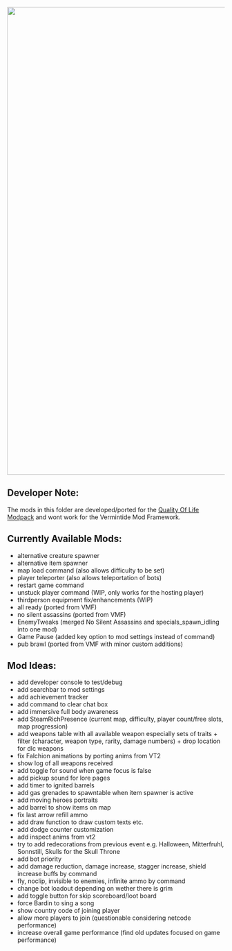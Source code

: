 <p align="center">
  <img src="../../assets/VT1-Images/banner-vt1.png" width="1080">
</p>

## Developer Note:
<!--
All currently available mods are uploaded in a stable state.
If any error occurs create an issue and/or notify me with the error message.  
-->
The mods in this folder are developed/ported for the [Quality Of Life Modpack](https://www.reddit.com/r/Vermintide/comments/7vk92o/110_quality_of_life_modpack_v15_cheatfree_w/) and wont work for the Vermintide Mod Framework.

<!-- The sub folders [Quality-of-Life-Mods](/Quality-of-Life-Mods) and [Vermintide-Mod-Framework-Mods](/Vermintide-Mod-Framework-Mods) do not refer to some type of mods rather to the available modding frameworks. -->

## Currently Available Mods:
- alternative creature spawner
- alternative item spawner
- map load command (also allows difficulty to be set)
- player teleporter (also allows teleportation of bots)
- restart game command
- unstuck player command (WIP, only works for the hosting player)
- thirdperson equipment fix/enhancements (WIP) 
- all ready (ported from VMF)
- no silent assassins (ported from VMF)
- EnemyTweaks (merged No Silent Assassins and specials_spawn_idling into one mod)
- Game Pause (added key option to mod settings instead of command) 
- pub brawl (ported from VMF with minor custom additions)

## Mod Ideas:
- add developer console to test/debug
- add searchbar to mod settings
- add achievement tracker
- add command to clear chat box
- add immersive full body awareness
- add SteamRichPresence (current map, difficulty, player count/free slots, map progression)
- add weapons table with all available weapon especially sets of traits + filter (character, weapon type, rarity, damage numbers) + drop location for dlc weapons
- fix Falchion animations by porting anims from VT2
- show log of all weapons received
- add toggle for sound when game focus is false
- add pickup sound for lore pages
- add timer to ignited barrels
- add gas grenades to spawntable when item spawner is active
- add moving heroes portraits
- add barrel to show items on map
- fix last arrow refill ammo
- add draw function to draw custom texts etc.
- add dodge counter customization
- add inspect anims from vt2
- try to add redecorations from previous event e.g. Halloween, Mitterfruhl, Sonnstill, Skulls for the Skull Throne
- add bot priority
- add damage reduction, damage increase, stagger increase, shield increase buffs by command
- fly, noclip, invisible to enemies, infinite ammo by command
- change bot loadout depending on wether there is grim
- add toggle button for skip scoreboard/loot board
- force Bardin to sing a song
- show country code of joining player
- allow more players to join (questionable considering netcode performance)
- increase overall game performance (find old updates focused on game performance)
